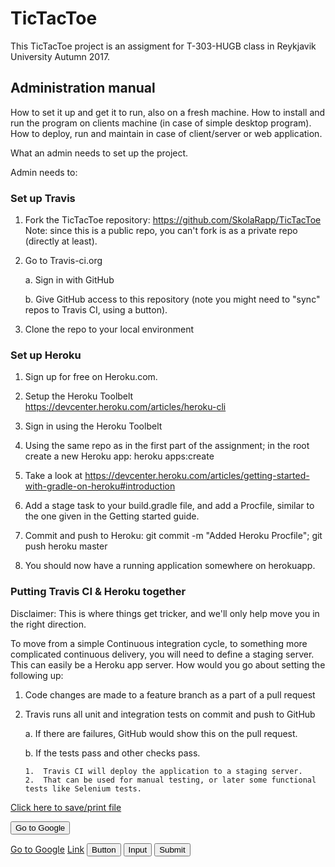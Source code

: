 # TicTacToe
This TicTacToe project is an assigment for T-303-HUGB class in Reykjavik University Autumn 2017.

## Administration manual 
How to set it up and get it to run, also on a
fresh machine. How to install and run the program on clients machine
(in case of simple desktop program). How to deploy, run and maintain
in case of client/server or web application.

What an admin needs to set up the project.

Admin needs to:

### Set up Travis

1. 	Fork the TicTacToe repository: https://github.com/SkolaRapp/TicTacToe
	Note: since this is a public repo, you can't fork is as a private repo
	(directly at least).

2.	Go to Travis-ci.org

	a.	Sign in with GitHub
	
	b.	Give GitHub access to this repository (note you might need to "sync" repos to Travis CI, using a button).

3.	Clone the repo to your local environment

### Set up Heroku

1.	Sign up for free on Heroku.com.

2.	Setup the Heroku Toolbelt https://devcenter.heroku.com/articles/heroku-cli

3.	Sign in using the Heroku Toolbelt

4.	Using the same repo as in the first part of the assignment; in the root create a new Heroku app: heroku	apps:create

5.	Take a look at https://devcenter.heroku.com/articles/getting-started-with-gradle-on-heroku#introduction

6.	Add a stage task to your build.gradle file, and add a Procfile, similar to the one given in the Getting started guide.

7.	Commit and push to Heroku: git	commit	-m	"Added	Heroku	Procfile"; git push heroku	master

8.	You should now have a running application somewhere on herokuapp.

### Putting Travis CI & Heroku together

Disclaimer: This is where things get tricker, and we'll only help move you in the right direction.

To move from a simple Continuous integration cycle, to something more complicated continuous delivery, you will need to define a staging server. This can easily be a Heroku app server. How would you go about setting the following up:

1.	Code changes are made to a feature branch as a part of a pull request

2.	Travis runs all unit and integration tests on commit and push to GitHub

	a.	If there are failures, GitHub would show this on the pull request.
	
	b.	If the tests pass and other checks pass.

		1.	Travis CI will deploy the application to a staging server.
		2.	That can be used for manual testing, or later some functional tests like Selenium tests.

		
[Click here to save/print file](https://gitprint.com/SkolaRapp/TicTacToe/blob/pdf/docs/adminManual.md?download)

<form action="http://google.com">
    <input type="submit" value="Go to Google" />
</form>

<a href="http://google.com" class="btn btn-default">Go to Google</a>
<a class="btn" href="google.com">Link</a>
<button class="btn" type="submit">Button</button>
<input class="btn" type="button" value="Input">
<input class="btn" type="submit" value="Submit">